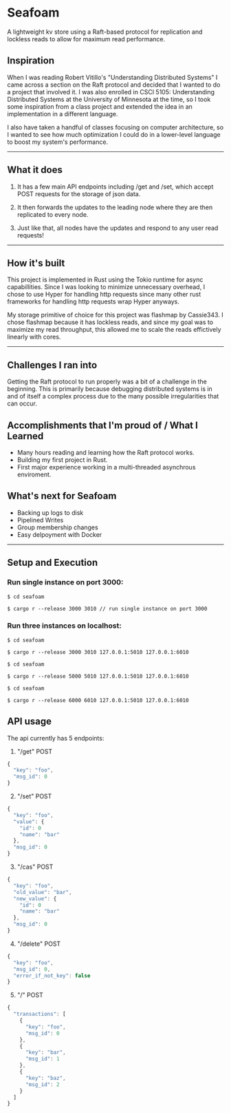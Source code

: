 # Seafoam
A lightweight kv store using a Raft-based protocol for replication and lockless reads to allow for maximum read performance.

## Inspiration
When I was reading Robert Vitillo's "Understanding Distributed Systems" I came across a section on the Raft protocol and decided that I wanted to do a project that involved it. I was also enrolled in CSCI 5105: Understanding Distributed Systems at the University of Minnesota at the time, so I took some inspiration from a class project and extended the idea in an implementation in a different language.

I also have taken a handful of classes focusing on computer architecture, so I wanted to see how much optimization I could do in a lower-level language to boost my system's performance.

---

## What it does
1. It has a few main API endpoints including /get and /set, which accept POST requests for the storage of json data.

2. It then forwards the updates to the leading node where they are then replicated to every node.

3. Just like that, all nodes have the updates and respond to any user read requests!

---

## How it's built
This project is implemented in Rust using the Tokio runtime for async capabillities. Since I was looking to minimize unnecessary overhead, I chose to use Hyper for handling http requests since many other rust frameworks for handling http requests wrap Hyper anyways.

My storage primitive of choice for this project was flashmap by Cassie343. I chose flashmap because it has lockless reads, and since my goal was to maximize my read throughput, this allowed me to scale the reads effictively linearly with cores.

---

## Challenges I ran into
Getting the Raft protocol to run properly was a bit of a challenge in the beginning. This is primarily because debugging distributed systems is in and of itself a complex process due to the many possible irregularities that can occur.

## Accomplishments that I'm proud of / What I Learned
- Many hours reading and learning how the Raft protocol works.
- Building my first project in Rust.
- First major experience working in a multi-threaded asynchrous enviroment.

## What's next for Seafoam
- Backing up logs to disk
- Pipelined Writes
- Group membership changes
- Easy delpoyment with Docker

---

## Setup and Execution
### Run single instance on port 3000:
```
$ cd seafoam

$ cargo r --release 3000 3010 // run single instance on port 3000
```

### Run three instances on localhost:
```
$ cd seafoam

$ cargo r --release 3000 3010 127.0.0.1:5010 127.0.0.1:6010
```
```
$ cd seafoam

$ cargo r --release 5000 5010 127.0.0.1:5010 127.0.0.1:6010
```
```
$ cd seafoam

$ cargo r --release 6000 6010 127.0.0.1:5010 127.0.0.1:6010
```

## API usage
The api currently has 5 endpoints:
1. "/get" POST
```javascript
{
  "key": "foo",
  "msg_id": 0
}
```
2. "/set" POST
```javascript
{
  "key": "foo",
  "value": {
    "id": 0
    "name": "bar"
  },
  "msg_id": 0
}
```
3. "/cas" POST
```javascript
{
  "key": "foo",
  "old_value": "bar",
  "new_value": {
    "id": 0
    "name": "bar"
  },
  "msg_id": 0
}
```
4. "/delete" POST
```javascript
{
  "key": "foo",
  "msg_id": 0,
  "error_if_not_key": false
}
```
5. "/" POST
```javascript
{
  "transactions": [
    {
      "key": "foo",
      "msg_id": 0
    },
    {
      "key": "bar",
      "msg_id": 1
    },
    {
      "key": "baz",
      "msg_id": 2
    }
  ]
}
```
